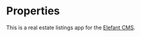 # Properties

This is a real estate listings app for the [Elefant CMS](http://www.elefantcms.com/).
